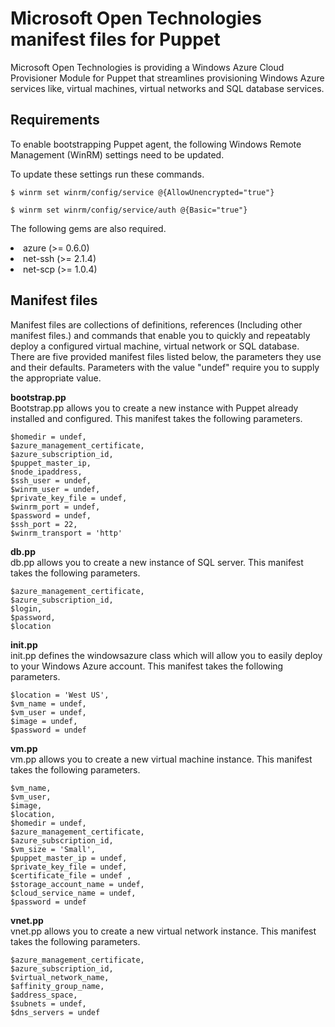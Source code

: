 <h1>Microsoft Open Technologies manifest files for Puppet</h1>
              
<p>Microsoft Open Technologies is providing a Windows Azure Cloud Provisioner Module for Puppet that streamlines provisioning Windows Azure services like, virtual machines, virtual networks and SQL database services.
</p>

<h2>Requirements</h2>

<p>To enable bootstrapping Puppet agent, the following Windows Remote Management (WinRM) settings need to be updated.</p>

<p>To update these settings run these commands.</p>

<pre><code>$ winrm set winrm/config/service @{AllowUnencrypted="true"}

$ winrm set winrm/config/service/auth @{Basic="true"}
</code></pre>

<p>The following gems are also required.</p>

<p><li>azure (>= 0.6.0)</li>
<li>net-ssh (>= 2.1.4)</li>
<li>net-scp (>= 1.0.4)</li>
</p>

<h2>Manifest files</h2>

<p>Manifest files are collections of definitions, references (Including other manifest files.) and commands that enable you to quickly and repeatably deploy a configured virtual machine, virtual network or SQL database. 
There are five provided manifest files listed below, the parameters they use and their defaults. Parameters with the value "undef" require you to supply the appropriate value.</p>

<p><strong>bootstrap.pp</strong><br />
Bootstrap.pp allows you to create a new instance with Puppet already installed and configured. This manifest takes the following parameters.</p>

<pre><code>$homedir = undef,
$azure_management_certificate,
$azure_subscription_id,
$puppet_master_ip,
$node_ipaddress,
$ssh_user = undef,
$winrm_user = undef,
$private_key_file = undef,
$winrm_port = undef,
$password = undef,
$ssh_port = 22,
$winrm_transport = 'http'</code></pre>

<p><strong>db.pp</strong><br />
db.pp allows you to create a new instance of SQL server. This manifest takes the following parameters.</p>

<pre><code>$azure_management_certificate,
$azure_subscription_id,
$login,
$password,
$location</code></pre>

<p><strong>init.pp</strong><br />
init.pp defines the windowsazure class which will allow you to easily deploy to your Windows Azure account. This manifest takes the following parameters.</p>

<pre><code>$location = 'West US',
$vm_name = undef,
$vm_user = undef,
$image = undef,
$password = undef</code></pre>

<p><strong>vm.pp</strong><br />
vm.pp allows you to create a new virtual machine instance. This manifest takes the following parameters.</p>

<pre><code>$vm_name,
$vm_user,
$image,
$location,
$homedir = undef,
$azure_management_certificate,
$azure_subscription_id,
$vm_size = 'Small',
$puppet_master_ip = undef,
$private_key_file = undef,
$certificate_file = undef ,
$storage_account_name = undef,
$cloud_service_name = undef,
$password = undef</code></pre>

<p><strong>vnet.pp</strong><br />
vnet.pp allows you to create a new virtual network instance. This manifest takes the following parameters.</p>

<pre><code>$azure_management_certificate,
$azure_subscription_id,
$virtual_network_name,
$affinity_group_name,
$address_space,
$subnets = undef,
$dns_servers = undef</code></pre>
